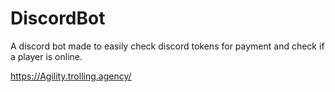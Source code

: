 # DiscordBot
A discord bot made to easily check discord tokens for payment and check if a player is online. 

https://Agility.trolling.agency/‌​⁠​‍‌‌⁠‌​⁠‌​‍⁠​‍‍⁠⁠‌​‌​‍‌⁠​‌⁠‎
